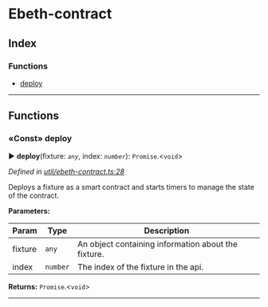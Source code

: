 # Ebeth-contract

## Index

### Functions

* [deploy](README.md#deploy)



---
## Functions
<a id="deploy"></a>

### «Const» deploy

► **deploy**(fixture: *`any`*, index: *`number`*): `Promise`.<`void`>



*Defined in [util/ebeth-contract.ts:28](https://github.com/swapnilraj/EBeth-daemon/blob/6670bf8/src/util/ebeth-contract.ts#L28)*



Deploys a fixture as a smart contract and starts timers to manage the state of the contract.


**Parameters:**

| Param | Type | Description |
| ------ | ------ | ------ |
| fixture | `any`   |  An object containing information about the fixture. |
| index | `number`   |  The index of the fixture in the api. |





**Returns:** `Promise`.<`void`>





___


